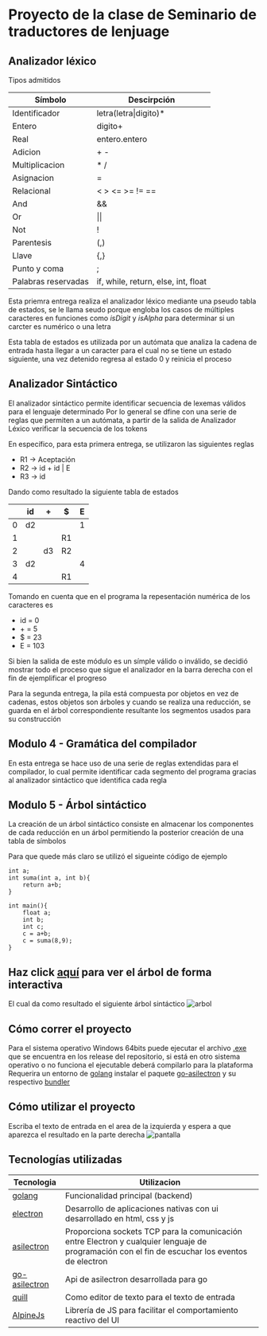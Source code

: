 # Proyecto de la clase de Seminario de traductores de lenjuage

## Analizador léxico

Tipos admitidos

| Símbolo             | Descirpción                         |
| ------------------- | ----------------------------------- |
| Identificador       | letra(letra\|digito)\*              |
| Entero              | digito+                             |
| Real                | entero.entero                       |
| Adicion             | + -                                 |
| Multiplicacion      | \* /                                |
| Asignacion          | =                                   |
| Relacional          | < > <= >= != ==                     |
| And                 | &&                                  |
| Or                  | \|\|                                |
| Not                 | !                                   |
| Parentesis          | (,)                                 |
| Llave               | {,}                                 |
| Punto y coma        | ;                                   |
| Palabras reservadas | if, while, return, else, int, float |

Esta priemra entrega realiza el analizador léxico mediante una pseudo tabla de estados, se le llama seudo porque engloba los casos de múltiples caracteres en funciones como _isDigit_ y _isAlpha_ para determinar si un carcter es numérico o una letra

Esta tabla de estados es utilizada por un autómata que analiza la cadena de entrada hasta llegar a un caracter para el cual no se tiene un estado siguiente, una vez detenido regresa al estado 0 y reinicia el proceso

## Analizador Sintáctico

El analizador sintáctico permite identificar secuencia de lexemas válidos para el lenguaje determinado
Por lo general se dfine con una serie de reglas que permiten a un autómata, a partir de la salida de Analizador Léxico verificar la secuencia de los tokens

En específico, para esta primera entrega, se utilizaron las siguientes reglas

- R1 -> Aceptación
- R2 -> id + id | E
- R3 -> id

Dando como resultado la siguiente tabla de estados

|     | id  | +   | $   | E   |
| --- | --- | --- | --- | --- |
| 0   | d2  |     |     | 1   |
| 1   |     |     | R1  |     |
| 2   |     | d3  | R2  |     |
| 3   | d2  |     |     | 4   |
| 4   |     |     | R1  |     |

Tomando en cuenta que en el programa la repesentación numérica de los caracteres es

- id = 0
- \+ = 5
- $ = 23
- E = 103

Si bien la salida de este módulo es un símple válido o inválido, se decidió mostrar todo el proceso que sigue el analizador en la barra derecha con el fin de ejemplificar el progreso

Para la segunda entrega, la pila está compuesta por objetos en vez de cadenas, estos objetos son árboles y cuando se realiza una reducción, se guarda en el árbol correspondiente resultante los segmentos usados para su construcción

## Modulo 4 - Gramática del compilador
En esta entrega se hace uso de una serie de reglas extendidas para el compilador, lo cual permite identificar cada segmento del programa gracias al analizador sintáctico que identifica cada regla

## Modulo 5 - Árbol sintáctico
La creación de un árbol sintáctico consiste en almacenar los componentes de cada reducción en un árbol permitiendo la posterior creación de una tabla de símbolos

Para que quede más claro se utilizó el sigueinte código de ejemplo
```
int a;
int suma(int a, int b){
    return a+b;
}

int main(){
    float a;
    int b;
    int c;
    c = a+b;
    c = suma(8,9);
}
```

## Haz click [aquí](https://laughing-ardinghelli-16d744.netlify.app/) para ver el árbol de forma interactiva

El cual da como resultado el siguiente árbol sintáctico
![arbol](https://i.ibb.co/fS4nHHT/Screenshot-2021-10-08-at-13-39-49-Screenshot.png)

## Cómo correr el proyecto

Para el sistema operativo Windows 64bits puede ejecutar el archivo [.exe](https://github.com/Fairbrook/Traductor/releases/tag/v0.1-alpha.5) que se encuentra en los release del repositorio, si está en otro sistema operativo o no funciona el ejecutable deberá compilarlo para la plataforma
Requerira un entorno de [golang](https://golang.org/)
instalar el paquete [go-asilectron](https://github.com/asticode/go-astilectron) y su respectivo [bundler](https://github.com/asticode/go-astilectron-bundler)

## Cómo utilizar el proyecto

Escriba el texto de entrada en el area de la izquierda y espera a que aparezca el resultado en la parte derecha
![pantalla](https://i.ibb.co/rpdG5R4/Screenshot-5.png)

## Tecnologías utilizadas

| Tecnologia                                                  | Utilizacion                                                                                                                                     |
| ----------------------------------------------------------- | ----------------------------------------------------------------------------------------------------------------------------------------------- |
| [golang](https://golang.org/)                               | Funcionalidad principal (backend)                                                                                                               |
| [electron](https://www.electronjs.org/)                     | Desarrollo de aplicaciones nativas con ui desarrollado en html, css y js                                                                        |
| [asilectron](https://github.com/asticode/astilectron)       | Proporciona sockets TCP para la comunicación entre Electron y cualquier lenguaje de programación con el fin de escuchar los eventos de electron |
| [go-asilectron](https://github.com/asticode/go-astilectron) | Api de asilectron desarrollada para go                                                                                                          |
| [quill](https://quilljs.com/)                               | Como editor de texto para el texto de entrada                                                                                                   |
| [AlpineJs](https://alpinejs.dev/)                           | Librería de JS para facilitar el comportamiento reactivo del UI                                                                                 |
